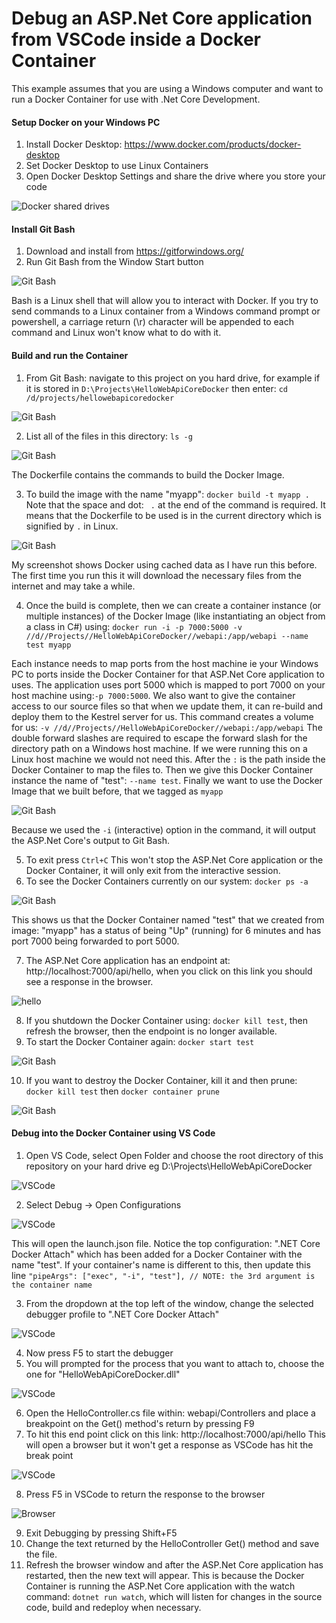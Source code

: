 
# Debug an ASP.Net Core application from VSCode inside a Docker Container

  

This example assumes that you are using a Windows computer and want to run a Docker Container for use with .Net Core Development.  

#### Setup Docker on your Windows PC
1. Install Docker Desktop: https://www.docker.com/products/docker-desktop
2. Set Docker Desktop to use Linux Containers
3. Open Docker Desktop Settings and share the drive where you store your code

![Docker shared drives](/readmeimages/shared-drives.png)

#### Install Git Bash
1. Download and install from https://gitforwindows.org/
2. Run Git Bash from the Window Start button
  
![Git Bash](/readmeimages/git-bash.png)

Bash is a Linux shell that will allow you to interact with Docker. If you try to send commands to a Linux container from a Windows command prompt or powershell, a carriage return (\r) character will be appended to each command and Linux won't know what to do with it.
#### Build and run the Container
1. From Git Bash: navigate to this project on you hard drive, for example if it is stored in `D:\Projects\HelloWebApiCoreDocker` then enter: `cd /d/projects/hellowebapicoredocker`
 
 ![Git Bash](/readmeimages/bash-cd-to-project.png)
 
2. List all of the files in this directory: `ls -g`

![Git Bash](/readmeimages/bash-ls.png)

The Dockerfile contains the commands to build the Docker Image.

3. To build the image with the name "myapp": `docker build -t myapp .`
Note that the space and dot: ` .`  at the end of the command is required. It means that the Dockerfile to be used is in the current directory which is signified by `.` in Linux.

![Git Bash](/readmeimages/bash-docker-build.png)

My screenshot shows Docker using cached data as I have run this before. The first time you run this it will download the necessary files from the internet and may take a while.

4. Once the build is complete, then we can create a container instance (or multiple instances) of the Docker Image (like instantiating an object from a class in C#) using: 
`docker run -i -p 7000:5000 -v //d//Projects//HelloWebApiCoreDocker//webapi:/app/webapi --name test myapp`

Each instance needs to map ports from the host machine ie your Windows PC to ports inside the Docker Container for that ASP.Net Core application to uses. The application uses port 5000 which is mapped to port 7000 on your host machine using:`-p 7000:5000`. We also want to give the container access to our source files so that when we update them, it can re-build and deploy them to the Kestrel server for us. This command creates a volume for us: 
`-v //d//Projects//HelloWebApiCoreDocker//webapi:/app/webapi`
The double forward slashes are required to escape the forward slash for the directory path on a Windows host machine. If we were running this on a Linux host machine we would not need this. After the `:` is the path inside the Docker Container to map the files to. Then we give this Docker Container instance the name of "test": `--name test`. Finally we want to use the Docker Image that we built before, that we tagged as `myapp`

![Git Bash](/readmeimages/bash-docker-run.png)

Because we used the `-i` (interactive) option in the command, it will output the ASP.Net Core's output to Git Bash.

5. To exit press `Ctrl+C`
This won't stop the ASP.Net Core application or the Docker Container, it will only exit from the interactive session.
6. To see the Docker Containers currently on our system: `docker ps -a`

![Git Bash](/readmeimages/bash-docker-ps.png)

This shows us that the Docker Container named "test" that we created from image: "myapp" has a status of being "Up" (running) for 6 minutes and has port 7000 being forwarded to port 5000. 

7. The ASP.Net Core application has an endpoint at: http://localhost:7000/api/hello, when you click on this link you should see a response in the browser.

![hello](/readmeimages/browser-whats-up.png)

8. If you shutdown the Docker Container using: `docker kill test`, then refresh the browser, then the endpoint is no longer available.
9. To start the Docker Container again: `docker start test`

![Git Bash](/readmeimages/bash-docker-kill-start.png)

10. If you want to destroy the Docker Container, kill it and then prune: `docker kill test` then `docker container prune`

![Git Bash](/readmeimages/bash-docker-container-prune.png)

 #### Debug into the Docker Container using VS Code
1. Open VS Code, select Open Folder and choose the root directory of this repository on your hard drive eg D:\Projects\HelloWebApiCoreDocker

![VSCode](/readmeimages/vscode-folder.png)

2. Select Debug -> Open Configurations

![VSCode](/readmeimages/vscode-launch-json.png)

This will open the launch.json file. Notice the top configuration: ".NET Core Docker Attach" which has been added for a Docker Container with the name "test". If your container's name is different to this, then update this line `"pipeArgs": ["exec", "-i", "test"], // NOTE: the 3rd argument is the container name`

3. From the dropdown at the top left of the window, change the selected debugger profile to ".NET Core Docker Attach"

![VSCode](/readmeimages/vscode-debug-selection.png)

4. Now press F5 to start the debugger
5. You will prompted for the process that you want to attach to, choose the one for "HelloWebApiCoreDocker.dll"

![VSCode](/readmeimages/vscode-attach-to-process.png)

6. Open the HelloController.cs file within: webapi/Controllers and place a breakpoint on the Get() method's return by pressing F9
7. To hit this end point click on this link: http://localhost:7000/api/hello
This will open a browser but it won't get a response as VSCode has hit the break point

![VSCode](/readmeimages/vscode-hellocontroller.png)

8. Press F5 in VSCode to return the response to the browser

![Browser](/readmeimages/browser-whats-up.png)

9. Exit Debugging by pressing Shift+F5
10. Change the text returned by the HelloController Get() method and save the file.
11. Refresh the browser window and after the ASP.Net Core application has restarted, then the new text will appear. This is because the Docker Container is running the ASP.Net Core application with the watch command: `dotnet run watch`, which will listen for changes in the source code, build and redeploy when necessary. 
